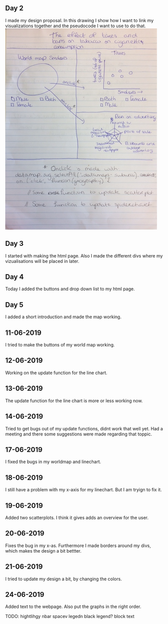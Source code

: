 ## Day 2
I made my design proposal.
In this drawing I show how I want to link my visualizations together and the
pseudocode I want to use to do that.
![](IMG_5534.png)

## Day 3
I started with making the html page. Also I made the different divs where my
vizualisations will be placed in later.

## Day 4
Today I added the buttons and drop down list to my html page.

## Day 5
I added a short introduction and made the map working.

## 11-06-2019
I tried to make the buttons of my world map working.

## 12-06-2019
Working on the update function for the line chart.

## 13-06-2019
The update function for the line chart is more or less working now.

## 14-06-2019
Tried to get bugs out of my update functions, didnt work that well yet.
Had a meeting and there some suggestions were made regarding that toppic.

## 17-06-2019
I fixed the bugs in my worldmap and linechart.

## 18-06-2019
I still have a problem with my x-axis for my linechart. But I am tryign to fix it.

## 19-06-2019
Added two scatterplots. I think it gives adds an overview for the user.

## 20-06-2019
Fixes the bug in my x-as. Furthermore I made borders around my divs, which makes
the design a bit bettter.

## 21-06-2019
I tried to update my design a bit, by changing the colors.

## 24-06-2019
Added text to the webpage. Also put the graphs in the right order.

TODO:
hightlihgy nbar
spacev legedn
black legend?
block text
